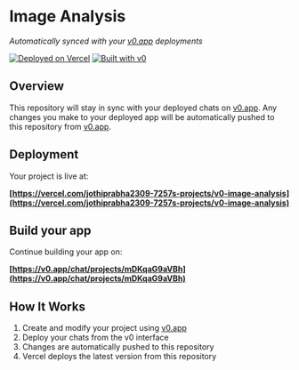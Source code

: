 # Image Analysis

*Automatically synced with your [v0.app](https://v0.app) deployments*

[![Deployed on Vercel](https://img.shields.io/badge/Deployed%20on-Vercel-black?style=for-the-badge&logo=vercel)](https://vercel.com/jothiprabha2309-7257s-projects/v0-image-analysis)
[![Built with v0](https://img.shields.io/badge/Built%20with-v0.app-black?style=for-the-badge)](https://v0.app/chat/projects/mDKqaG9aVBh)

## Overview

This repository will stay in sync with your deployed chats on [v0.app](https://v0.app).
Any changes you make to your deployed app will be automatically pushed to this repository from [v0.app](https://v0.app).

## Deployment

Your project is live at:

**[https://vercel.com/jothiprabha2309-7257s-projects/v0-image-analysis](https://vercel.com/jothiprabha2309-7257s-projects/v0-image-analysis)**

## Build your app

Continue building your app on:

**[https://v0.app/chat/projects/mDKqaG9aVBh](https://v0.app/chat/projects/mDKqaG9aVBh)**

## How It Works

1. Create and modify your project using [v0.app](https://v0.app)
2. Deploy your chats from the v0 interface
3. Changes are automatically pushed to this repository
4. Vercel deploys the latest version from this repository
